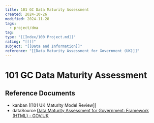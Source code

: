 ```yaml
---
title: 101 GC Data Maturity Assessment
created: 2024-10-26
modified: 2024-11-28
tags:
  - project/dma
tag:
type: "[[Index/100 Project.md]]"
rating: "[[]]"
subject: "[[Data and Information]]"
reference: "[[Data Maturity Assessment for Government (UK)]]"
---
```


# 101 GC Data Maturity Assessment

## Reference Documents
- kanban [[101 UK Maturity Model Review]]
- dataSource [Data Maturity Assessment for Government: Framework (HTML) - GOV.UK](https://www.gov.uk/government/publications/data-maturity-assessment-for-government-framework/data-maturity-assessment-for-government-framework-html)
